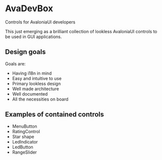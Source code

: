 # AvaDevBox
Controls for AvaloniaUI developers

This just emerging as a brilliant collection of lookless AvaloniaUI controls
to be used in GUI applications. 

## Design goals

Goals are:
* Having i18n in mind
* Easy and intuitive to use
* Primary lookless design
* Well made architecture
* Well documented
* All the necessities on  board

## Examples of contained controls

* MenuButton
* RatingControl
* Star shape
* LedIndicator
* LedButton
* RangeSlider
